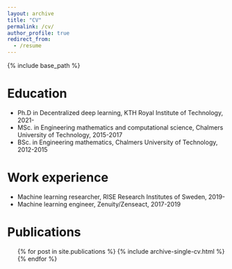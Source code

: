 ```yaml
---
layout: archive
title: "CV"
permalink: /cv/
author_profile: true
redirect_from:
  - /resume
---
```


{% include base_path %}

Education
======
* Ph.D in Decentralized deep learning, KTH Royal Institute of Technology, 2021-
* MSc. in Engineering mathematics and computational science, Chalmers University of Technology, 2015-2017
* BSc. in Engineering mathematics, Chalmers University of Technology, 2012-2015


Work experience
======
* Machine learning researcher, RISE Research Institutes of Sweden, 2019-
* Machine learning engineer, Zenuity/Zenseact, 2017-2019

Publications
======
  <ul>{% for post in site.publications %}
    {% include archive-single-cv.html %}
  {% endfor %}</ul>


